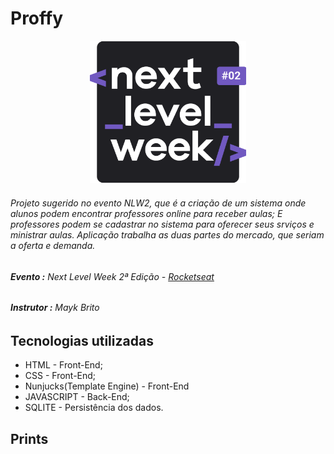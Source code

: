 # Proffy
<div align="center">
<img src="https://github.com/douglas-vitor/Proffy/blob/master/nlw2.svg" width="250px" height="auto">
</div>

###### Projeto sugerido no evento NLW2, que é a criação de um sistema onde alunos podem encontrar professores online para receber aulas; E professores podem se cadastrar no sistema para oferecer seus srviços e ministrar aulas. Aplicação trabalha as duas partes do mercado, que seriam a oferta e demanda.

###### **Evento :** Next Level Week 2ª Edição - [Rocketseat](https://rocketseat.com.br)
###### **Instrutor :** Mayk Brito

## **Tecnologias utilizadas**
- HTML - Front-End;
- CSS - Front-End;
- Nunjucks(Template Engine) - Front-End
- JAVASCRIPT - Back-End;
- SQLITE - Persistência dos dados.

## **Prints**



